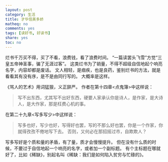 ```yaml
---
layout: post
category: 生活
title: 才华信美多娇
matheq: no
comments: yes
tags: [读好书, 好读书]
share: yes
toc: no
---
```


烂书千万买不得，买了不看，浪费钱，看了浪费时间。
“一篇读罢头飞雪”方觉“三皇五帝神圣事，骗了无涯过客”。
这类烂书为了销量，不得不超级自信地起个响亮名字，内容却都是废话。
文人相轻，是痼疾，也是良药，鉴别烂书的方法，就是看看其有没有序，是不是由同行写的。
大概率是这样。


《骂人的艺术》用词猛狠，义正辞严。
作者在第十四章<点鬼簿>中这样说：

> 写不出东西，尤其写不出好东西，硬要人家承认你是诗人，是作家，是大诗人，是大作家，那是枉费心机的事。

在第二十九章<写多写少>中这样说：

> 写多也好，写少也好，写得好也罢，写的不那么好也罢，你是一个作家，你就得孜孜不倦地写下去。
> 否则，又何必在那招摇过市，自欺欺人？

写多写好是个质和量的矛盾，有了量，质才会慢慢提升。
但在没有什么质的时候，不要过于自信地起一个响亮的名字，或者加一个副标题。
有个主标题在哪就好了，比如《稀缺》，别起名叫《稀缺：我们是如何陷入贫穷与忙碌的》。

